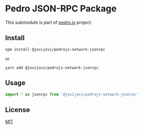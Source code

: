 # Pedro JSON-RPC Package

This submodule is part of [pedro.js](https://github.com/jovijovi/pedro.js) project.

## Install

```shell
npm install @jovijovi/pedrojs-network-jsonrpc
```

or

```shell
yarn add @jovijovi/pedrojs-network-jsonrpc
```

## Usage

```typescript
import * as jsonrpc from '@jovijovi/pedrojs-network-jsonrpc'
```

## License

[MIT](LICENSE)
